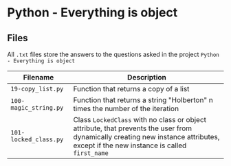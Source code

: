 # Python - Everything is object

## Files

All `.txt` files store the answers to the questions asked in the project `Python - Everything is object`

| Filename | Description |
| -------- | ----------- |
| `19-copy_list.py` | Function that returns a copy of a list |
| `100-magic_string.py` | Function that returns a string "Holberton" n times the number of the iteration |
| `101-locked_class.py` | Class `LockedClass` with no class or object attribute, that prevents the user from dynamically creating new instance attributes, except if the new instance is called `first_name` |
